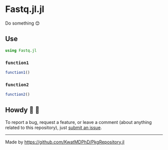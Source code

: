 # Fastq.jl.jl

Do something :blush:

## Use

```jl
using Fastq.jl
```

### `function1`

```jl
function1()
```

### `function2`

```jl
function2()
```

## Howdy :wave: :cowboy_hat_face:

To report a bug, request a feature, or leave a comment (about anything related to this repository), just [submit an issue](https://github.com/KatharineME/Fastq.jl.jl/issues/new/choose).

---

Made by https://github.com/KwatMDPhD/PkgRepository.jl
